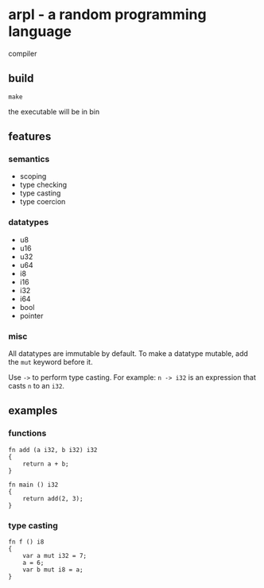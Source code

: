 # arpl - a random programming language
compiler

## build
```
make
```
the executable will be in bin

## features

### semantics
* scoping
* type checking
* type casting
* type coercion

### datatypes
* u8
* u16
* u32
* u64
* i8
* i16
* i32
* i64
* bool
* pointer

### misc
All datatypes are immutable by default. To make a datatype mutable, add the `mut` keyword before it.

Use `->` to perform type casting. For example: `n -> i32` is an expression that casts `n` to an `i32`.

## examples

### functions
```arpl
fn add (a i32, b i32) i32
{
    return a + b;
}

fn main () i32
{
    return add(2, 3);
}
```

### type casting
```arpl
fn f () i8
{
    var a mut i32 = 7;
    a = 6;
    var b mut i8 = a;
}
```

